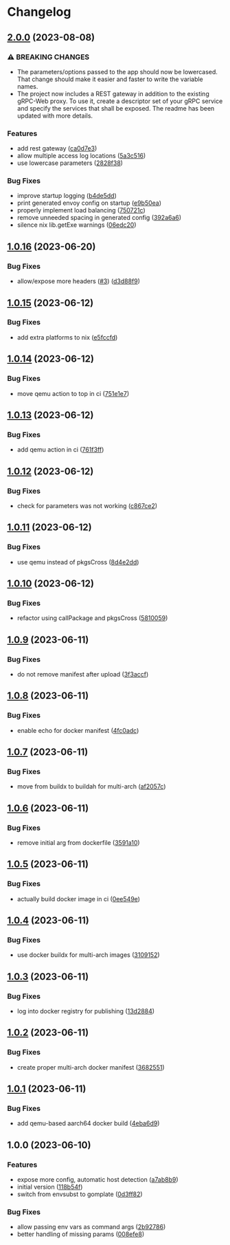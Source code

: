 # Changelog

## [2.0.0](https://github.com/mirkolenz/grpc-proxy/compare/v1.0.16...v2.0.0) (2023-08-08)


### ⚠ BREAKING CHANGES

* The parameters/options passed to the app should now be lowercased. That change should make it easier and faster to write the variable names.
* The project now includes a REST gateway in addition to the existing gRPC-Web proxy. To use it, create a descriptor set of your gRPC service and specify the services that shall be exposed. The readme has been updated with more details.

### Features

* add rest gateway ([ca0d7e3](https://github.com/mirkolenz/grpc-proxy/commit/ca0d7e35b0cabf3bdef85de6624bf4f8ef6f1290))
* allow multiple access log locations ([5a3c516](https://github.com/mirkolenz/grpc-proxy/commit/5a3c5169ab46c508f01d3406b41c35a6d73b728d))
* use lowercase parameters ([2828f38](https://github.com/mirkolenz/grpc-proxy/commit/2828f38ed0057e0605f01ca94afb4a46a6e07346))


### Bug Fixes

* improve startup logging ([b4de5dd](https://github.com/mirkolenz/grpc-proxy/commit/b4de5ddc2ca324538ac43c5f2b5b6e7e51e85949))
* print generated envoy config on startup ([e9b50ea](https://github.com/mirkolenz/grpc-proxy/commit/e9b50ea409650c0565a337d8ff49a3cdeea8aaf1))
* properly implement load balancing ([750721c](https://github.com/mirkolenz/grpc-proxy/commit/750721c41af0c5a9d1902b0c42dca98be7f35ed0))
* remove unneeded spacing in generated config ([392a6a6](https://github.com/mirkolenz/grpc-proxy/commit/392a6a603526af46fda4e6e4b678a16b0ef06987))
* silence nix lib.getExe warnings ([06edc20](https://github.com/mirkolenz/grpc-proxy/commit/06edc208d3d76f64eed93b1360396a4b50fdeb43))

## [1.0.16](https://github.com/mirkolenz/grpc-proxy/compare/v1.0.15...v1.0.16) (2023-06-20)


### Bug Fixes

* allow/expose more headers ([#3](https://github.com/mirkolenz/grpc-proxy/issues/3)) ([d3d88f9](https://github.com/mirkolenz/grpc-proxy/commit/d3d88f9ca8a350b8cf4f84ba7766e9b668f07859))

## [1.0.15](https://github.com/mirkolenz/grpc-proxy/compare/v1.0.14...v1.0.15) (2023-06-12)


### Bug Fixes

* add extra platforms to nix ([e5fccfd](https://github.com/mirkolenz/grpc-proxy/commit/e5fccfd5777d74f10e62ea0651b4d860705a2670))

## [1.0.14](https://github.com/mirkolenz/grpc-proxy/compare/v1.0.13...v1.0.14) (2023-06-12)


### Bug Fixes

* move qemu action to top in ci ([751e1e7](https://github.com/mirkolenz/grpc-proxy/commit/751e1e7c9f2b922befd4535b5c3bde7ae00df78c))

## [1.0.13](https://github.com/mirkolenz/grpc-proxy/compare/v1.0.12...v1.0.13) (2023-06-12)


### Bug Fixes

* add qemu action in ci ([761f3ff](https://github.com/mirkolenz/grpc-proxy/commit/761f3ffa05baaca42629b6e14fa4a93ff01fd960))

## [1.0.12](https://github.com/mirkolenz/grpc-proxy/compare/v1.0.11...v1.0.12) (2023-06-12)


### Bug Fixes

* check for parameters was not working ([c867ce2](https://github.com/mirkolenz/grpc-proxy/commit/c867ce2b648119cacfa9e0caee9b84a4ce401ac7))

## [1.0.11](https://github.com/mirkolenz/grpc-proxy/compare/v1.0.10...v1.0.11) (2023-06-12)


### Bug Fixes

* use qemu instead of pkgsCross ([8d4e2dd](https://github.com/mirkolenz/grpc-proxy/commit/8d4e2ddf76e484b0fa6f84014fae0c222cef2b9c))

## [1.0.10](https://github.com/mirkolenz/grpc-proxy/compare/v1.0.9...v1.0.10) (2023-06-12)


### Bug Fixes

* refactor using callPackage and pkgsCross ([5810059](https://github.com/mirkolenz/grpc-proxy/commit/5810059543726ed1ec3bde7cdcb8288a83140764))

## [1.0.9](https://github.com/mirkolenz/grpc-proxy/compare/v1.0.8...v1.0.9) (2023-06-11)


### Bug Fixes

* do not remove manifest after upload ([3f3accf](https://github.com/mirkolenz/grpc-proxy/commit/3f3accf42ce971714ae09a93c71e8a4907889b1f))

## [1.0.8](https://github.com/mirkolenz/grpc-proxy/compare/v1.0.7...v1.0.8) (2023-06-11)


### Bug Fixes

* enable echo for docker manifest ([4fc0adc](https://github.com/mirkolenz/grpc-proxy/commit/4fc0adcd777d88bc6c976d95c25005fa4800dd6f))

## [1.0.7](https://github.com/mirkolenz/grpc-proxy/compare/v1.0.6...v1.0.7) (2023-06-11)


### Bug Fixes

* move from buildx to buildah for multi-arch ([af2057c](https://github.com/mirkolenz/grpc-proxy/commit/af2057ce51688ae91730a7f28725d262901f01a3))

## [1.0.6](https://github.com/mirkolenz/grpc-proxy/compare/v1.0.5...v1.0.6) (2023-06-11)


### Bug Fixes

* remove initial arg from dockerfile ([3591a10](https://github.com/mirkolenz/grpc-proxy/commit/3591a10313fcb10152014f23159517687b0a8380))

## [1.0.5](https://github.com/mirkolenz/grpc-proxy/compare/v1.0.4...v1.0.5) (2023-06-11)


### Bug Fixes

* actually build docker image in ci ([0ee549e](https://github.com/mirkolenz/grpc-proxy/commit/0ee549e15e0d61dbf950e0d06fb6fed3d8e39eaf))

## [1.0.4](https://github.com/mirkolenz/grpc-proxy/compare/v1.0.3...v1.0.4) (2023-06-11)


### Bug Fixes

* use docker buildx for multi-arch images ([3109152](https://github.com/mirkolenz/grpc-proxy/commit/31091529ef7d2efa37bad2391bcc1467fc5cdbc5))

## [1.0.3](https://github.com/mirkolenz/grpc-proxy/compare/v1.0.2...v1.0.3) (2023-06-11)


### Bug Fixes

* log into docker registry for publishing ([13d2884](https://github.com/mirkolenz/grpc-proxy/commit/13d28842e8a1571384727ab6ecde4a674e97efab))

## [1.0.2](https://github.com/mirkolenz/grpc-proxy/compare/v1.0.1...v1.0.2) (2023-06-11)


### Bug Fixes

* create proper multi-arch docker manifest ([3682551](https://github.com/mirkolenz/grpc-proxy/commit/3682551e509783e472f9be6c0c77b4b2ad8a9cfc))

## [1.0.1](https://github.com/mirkolenz/grpc-proxy/compare/v1.0.0...v1.0.1) (2023-06-11)


### Bug Fixes

* add qemu-based aarch64 docker build ([4eba6d9](https://github.com/mirkolenz/grpc-proxy/commit/4eba6d9ede9df4bd8b9b1b9c75210e3ee285094e))

## 1.0.0 (2023-06-10)


### Features

* expose more config, automatic host detection ([a7ab8b9](https://github.com/mirkolenz/grpc-proxy/commit/a7ab8b9f89e6dd5b9db12e60a8351b615d1145af))
* initial version ([118b54f](https://github.com/mirkolenz/grpc-proxy/commit/118b54fa91b1a208af92837149900e6f6eb23f80))
* switch from envsubst to gomplate ([0d3ff82](https://github.com/mirkolenz/grpc-proxy/commit/0d3ff8274739a9d432d83c788008b4dce22e7372))


### Bug Fixes

* allow passing env vars as command args ([2b92786](https://github.com/mirkolenz/grpc-proxy/commit/2b92786e2e70f75e0b1d1bbeaa289fd4e05051b3))
* better handling of missing params ([008efe8](https://github.com/mirkolenz/grpc-proxy/commit/008efe86848de42c69980a373e361a4116993039))
